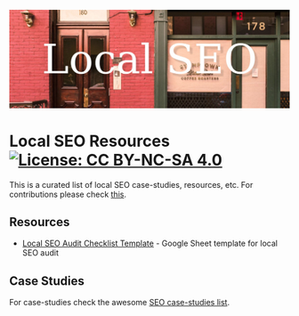 ![Local SEO Resources](header.jpg)

# Local SEO Resources [![License: CC BY-NC-SA 4.0](https://licensebuttons.net/l/by-nc-sa/4.0/80x15.png)](https://creativecommons.org/licenses/by-nc-sa/4.0/)

This is a curated list of local SEO case-studies, resources, etc. For contributions please check [this](https://github.com/awesome-seo/local-seo/blob/master/CONTRIBUTIONS.md).

## Resources

 - [Local SEO Audit Checklist Template](https://docs.google.com/spreadsheets/d/1t5BVZwA_SnCXHqsBtLJTwo62I1c_tYgZV1SKXjCQUEg/edit#gid=0) - Google Sheet template for local SEO audit


## Case Studies

For case-studies check the awesome [SEO case-studies list](https://github.com/Awesome-SEO/seo-case-studies).

